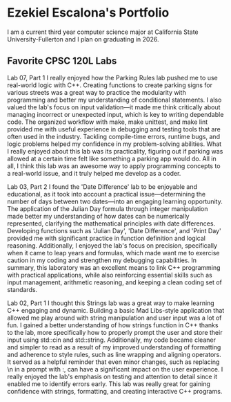 # Ezekiel Escalona's Portfolio

I am a current third year computer science major at California State University-Fullerton and I plan on graduating in 2026. 

## Favorite CPSC 120L Labs

Lab 07, Part 1
I really enjoyed how the Parking Rules lab pushed me to use real-world logic with C++. Creating functions to create parking signs for various streets was a great way to practice the modularity with programming and better my understanding of conditional statements. I also valued the lab's focus on input validation—it made me think critically about managing incorrect or unexpected input, which is key to writing dependable code. The organized workflow with make, make unittest, and make lint provided me with useful experience in debugging and testing tools that are often used in the industry. Tackling compile-time errors, runtime bugs, and logic problems helped my confidence in my problem-solving abilities. What I really enjoyed about this lab was its practicality, figuring out if parking was allowed at a certain time felt like something a parking app would do. All in all, I think this lab was an awesome way to apply programming concepts to a real-world issue, and it truly helped me develop as a coder.

Lab 03, Part 2
I found the 'Date Difference' lab to be enjoyable and educational, as it took into account a practical issue—determining the number of days between two dates—into an engaging learning opportunity. The application of the Julian Day formula through integer manipulation made better my understanding of how dates can be numerically represented, clarifying the mathematical principles with date differences. Developing functions such as 'Julian Day', 'Date Difference', and 'Print Day' provided me with significant practice in function definition and logical reasoning. Additionally, I enjoyed the lab's focus on precision, specifically when it came to leap years and formulas, which made want me to exercise caution in my coding and strengthen my debugging capabilities. In summary, this laboratory was an excellent means to link C++ programming with practical applications, while also reinforcing essential skills such as input management, arithmetic reasoning, and keeping a clean coding set of standards. 

Lab 02, Part 1
I thought this Strings lab was a great way to make learning C++ engaging and dynamic. Building a basic Mad Libs-style application that allowed me play around with string manipulation and user input was a lot of fun. I gained a better understanding of how strings function in C++ thanks to the lab, more specifically how to properly prompt the user and store their input using std::cin and std::string. Additionally, my code became cleaner and simpler to read as a result of my improved understanding of formatting and adherence to style rules, such as line wrapping and aligning operators. It served as a helpful reminder that even minor changes, such as replacing \n in a prompt with :, can have a significant impact on the user experience. I really enjoyed the lab's emphasis on testing and attention to detail since it enabled me to identify errors early. This lab was really great for gaining confidence with strings, formatting, and creating interactive C++ programs.
